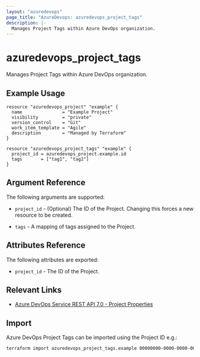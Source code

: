 ```yaml
---
layout: "azuredevops"
page_title: "AzureDevops: azuredevops_project_tags"
description: |-
  Manages Project Tags within Azure DevOps organization.
---
```


# azuredevops_project_tags

Manages Project Tags within Azure DevOps organization.

## Example Usage
```hcl
resource "azuredevops_project" "example" {
  name               = "Example Project"
  visibility         = "private"
  version_control    = "Git"
  work_item_template = "Agile"
  description        = "Managed by Terraform"
}

resource "azuredevops_project_tags" "example" {
  project_id = azuredevops_project.example.id
  tags       = ["tag1", "tag2"]
}
```

## Argument Reference

The following arguments are supported:

* `project_id` - (Optional) The ID of the Project. Changing this forces a new resource to be created.

* `tags` - A mapping of tags assigned to the Project.

## Attributes Reference

The following attributes are exported:

* `project_id` - The ID of the Project.

## Relevant Links

- [Azure DevOps Service REST API 7.0 - Project Properties](https://learn.microsoft.com/en-us/rest/api/azure/devops/core/projects/get-project-properties?view=azure-devops-rest-7.1&tabs=HTTP)

## Import

Azure DevOps Project Tags can be imported using the Project ID e.g.:

```sh
terraform import azuredevops_project_tags.example 00000000-0000-0000-0000-000000000000
```

